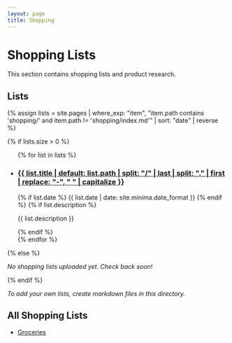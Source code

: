 ```yaml
---
layout: page
title: Shopping
---
```


# Shopping Lists

This section contains shopping lists and product research.

## Lists

{% assign lists = site.pages | where_exp: "item", "item.path contains 'shopping/' and item.path != 'shopping/index.md'" | sort: "date" | reverse %}

{% if lists.size > 0 %}
<ul class="post-list">
  {% for list in lists %}
    <li>
      <h3>
        <a class="post-link" href="{{ list.url | relative_url }}">
          {{ list.title | default: list.path | split: "/" | last | split: "." | first | replace: "-", " " | capitalize }}
        </a>
      </h3>
      {% if list.date %}
        <span class="post-meta">{{ list.date | date: site.minima.date_format }}</span>
      {% endif %}
      {% if list.description %}
        <p>{{ list.description }}</p>
      {% endif %}
    </li>
  {% endfor %}
</ul>
{% else %}
<p><em>No shopping lists uploaded yet. Check back soon!</em></p>
{% endif %}

<p><em>To add your own lists, create markdown files in this directory.</em></p>

## All Shopping Lists

- [Groceries](groceries.md) 